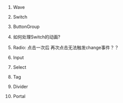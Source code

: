 1. Wave

2. Switch

3. ButtonGroup

4. 如何处理Switch的动画?

5. Radio: 点击一次后 再次点击无法触发change事件？？

6. Input

7. Select

8. Tag

9. Divider

10. Portal

